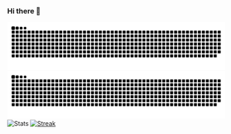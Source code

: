 ### Hi there 👋

![GitHub Snake Light](https://github.com/IMarkoMC/iMarkoMC/blob/output/github-contribution-grid-snake.svg#gh-light-mode-only)
![GitHub Snake dark](https://github.com/IMarkoMC/iMarkoMC/blob/output/github-contribution-grid-snake.svg#gh-dark-mode-only)
![Stats](https://github-readme-stats.vercel.app/api?username=iMarkoMC&count_private=true&show_icons=true&theme=highcontrast)
[![Streak](http://github-readme-streak-stats.herokuapp.com?user=iMarkoMC&theme=radical&date_format=M%20j%5B%2C%20Y%5D)](https://github.com/iMarkoMC)
